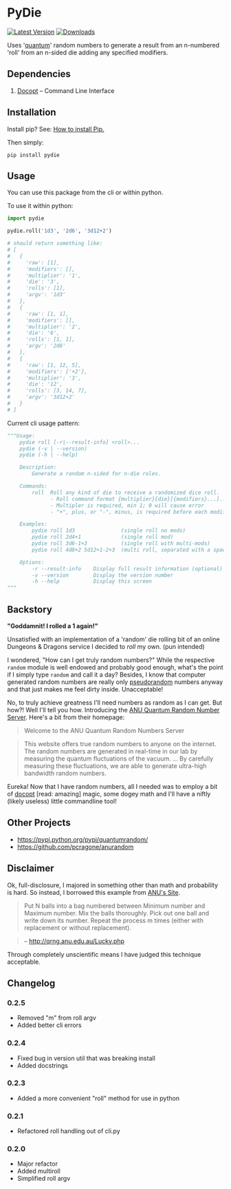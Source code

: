 # PyDie

[![Latest Version](https://img.shields.io/pypi/v/pydie.svg)](https://pypi.python.org/pypi/pydie/)
[![Downloads](https://img.shields.io/pypi/dm/pydie.svg)](https://pypi.python.org/pypi/pydie/)

Uses '[quantum](https://qrng.anu.edu.au/)' random numbers to generate a result from an n-numbered 'roll' from an n-sided die adding any specified modifiers.

## Dependencies
1. [Docopt](http://docopt.org/) – Command Line Interface

## Installation

Install pip? See: [How to install Pip.](http://guide.python-distribute.org/installation.html#pip-installs-python-pip)

Then simply:

`pip install pydie`

## Usage

You can use this package from the cli or within python.

To use it within python:

```python
import pydie

pydie.roll('1d3', '2d6', '3d12+2')

# should return something like:
# [
#   {
#     'raw': [1],
#     'modifiers': [],
#     'multiplier': '1',
#     'die': '3',
#     'rolls': [1],
#     'argv': '1d3'
#   },
#   {
#     'raw': [1, 1],
#     'modifiers': [],
#     'multiplier': '2',
#     'die': '6',
#     'rolls': [1, 1],
#     'argv': '2d6'
#   },
#   {
#     'raw': [1, 12, 5],
#     'modifiers': ['+2'],
#     'multiplier': '3',
#     'die': '12',
#     'rolls': [3, 14, 7],
#     'argv': '3d12+2'
#   }
# ]
```

Current cli usage pattern:

```python
"""Usage:
    pydie roll [-r|--result-info] <roll>...
    pydie (-v | --version)
    pydie (-h | --help)

    Description:
        Generate a random n-sided for n-die roles.

    Commands:
        roll  Roll any kind of die to receive a randomized dice roll.
              - Roll command format {multiplier}{die}[{modifiers}...]...
              - Multipler is required, min 1; 0 will cause error
              - "+", plus, or "-", minus, is required before each modifier

    Examples:
        pydie roll 1d3               (single roll no mods)
        pydie roll 2d4+1             (single roll mod)
        pydie roll 3d6-1+3           (single roll with multi-mods)
        pydie roll 4d8+2 5d12+1-2+3  (multi roll, separated with a space)

    Options:
        -r --result-info    Display full result information (optional)
        -v --version        Display the version number
        -h --help           Display this screen
"""
```

## Backstory

**"Goddamnit! I rolled a 1 again!"**

Unsatisfied with an implementation of a 'random' die rolling bit of an online Dungeons & Dragons service I decided to *roll* my own. (pun intended)

I wondered, "How can I get truly random numbers?" While the respective `random` module is well endowed and probably good enough, what's the point if I simply type `random` and call it a day? Besides, I know that computer generated random numbers are really only [pseudorandom](http://en.wikipedia.org/wiki/Pseudorandom_number_generator) numbers anyway and that just makes me feel dirty inside. Unacceptable!

No, to truly achieve greatness I'll need numbers as random as I can get. But how?! Well I'll tell you how. Introducing the [ANU Quantum Random Number Server](http://qrng.anu.edu.au/index.php). Here's a bit from their homepage:

> Welcome to the ANU Quantum Random Numbers Server

>This website offers true random numbers to anyone on the internet. The random numbers are generated in real-time in our lab by measuring the quantum fluctuations of the vacuum. &hellip; By carefully measuring these fluctuations, we are able to generate ultra-high bandwidth random numbers.

Eureka! Now that I have random numbers, all I needed was to employ a bit of [docopt](http://docopt.org/) [read: amazing] magic, some dogey math and I'll have a niftly (likely useless) little commandline tool!

## Other Projects

- <https://pypi.python.org/pypi/quantumrandom/>
- <https://github.com/pcragone/anurandom>

## Disclaimer

Ok, full-disclosure, I majored in something other than math and probability is hard. So instead, I borrowed this example from [ANU's Site](http://qrng.anu.edu.au/index.php).

> Put N balls into a bag numbered between Minimum number and Maximum number. Mix the balls thoroughly. Pick out one ball and write down its number. Repeat the process m times (either with replacement or without replacement).

> – <http://qrng.anu.edu.au/Lucky.php>

Through completely unscientific means I have judged this technique acceptable.

## Changelog

### 0.2.5
- Removed "m" from roll argv
- Added better cli errors

### 0.2.4
- Fixed bug in version util that was breaking install
- Added docstrings

### 0.2.3
- Added a more convenient "roll" method for use in python

### 0.2.1
- Refactored roll handling out of cli.py

### 0.2.0
- Major refactor
- Added multiroll
- Simplified roll argv
